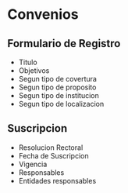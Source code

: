 # Convenios

## Formulario de Registro
- Titulo
- Objetivos
- Segun tipo de covertura
- Segun tipo de proposito
- Segun tipo de institucion
- Segun tipo de localizacion

## Suscripcion
- Resolucion Rectoral
- Fecha de Suscripcion
- Vigencia
- Responsables
- Entidades responsables